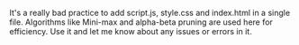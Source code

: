 
It's a really bad practice to add script.js, style.css and index.html in a single file. 
Algorithms like Mini-max and alpha-beta pruning are used here for efficiency. 
Use it and let me know about any issues or errors in it. 
